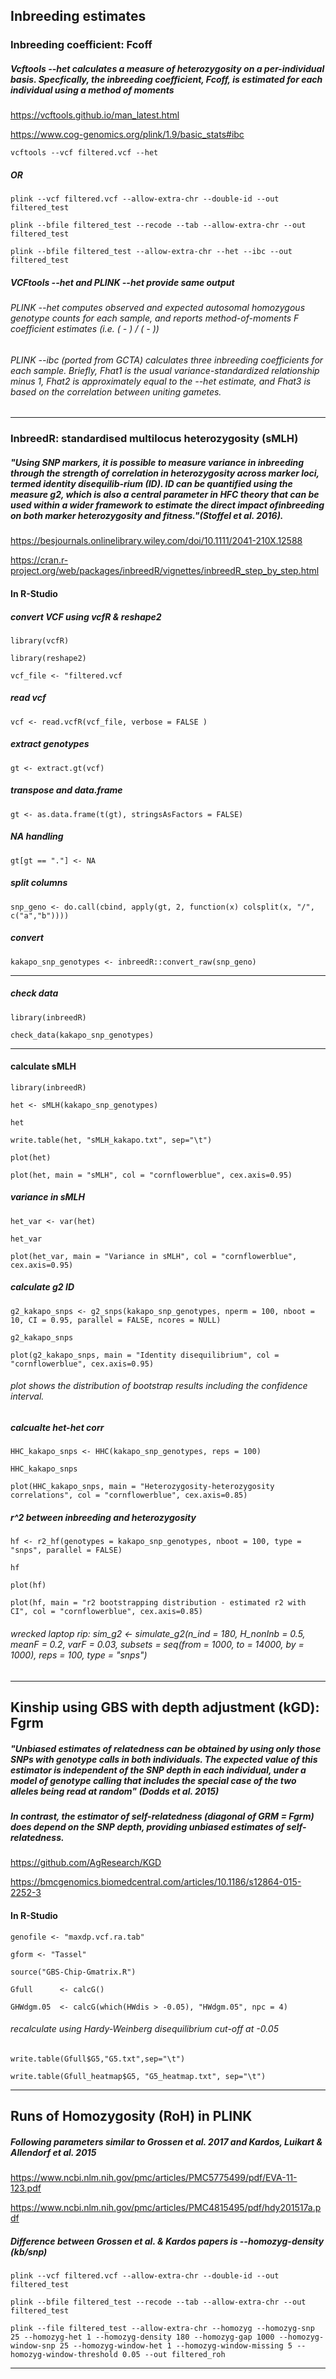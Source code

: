 ## Inbreeding estimates


### Inbreeding coefficient: Fcoff

##### Vcftools --het calculates a measure of heterozygosity on a per-individual basis. Specfically, the inbreeding coefficient, Fcoff, is estimated for each individual using a method of moments

https://vcftools.github.io/man_latest.html

https://www.cog-genomics.org/plink/1.9/basic_stats#ibc

`vcftools --vcf filtered.vcf --het`

##### OR

`plink --vcf filtered.vcf --allow-extra-chr --double-id --out filtered_test`

`plink --bfile filtered_test --recode --tab --allow-extra-chr --out filtered_test`

`plink --bfile filtered_test --allow-extra-chr --het --ibc --out filtered_test`

##### VCFtools --het and PLINK --het provide same output

###### PLINK --het computes observed and expected autosomal homozygous genotype counts for each sample, and reports method-of-moments F coefficient estimates (i.e. (<observed hom. count> - <expected count>) / (<total observations> - <expected count>))

###### PLINK --ibc (ported from GCTA) calculates three inbreeding coefficients for each sample. Briefly, Fhat1 is the usual variance-standardized relationship minus 1, Fhat2 is approximately equal to the --het estimate, and Fhat3 is based on the correlation between uniting gametes.


***




### InbreedR: standardised multilocus heterozygosity (sMLH)

##### "Using SNP markers, it is possible to measure variance in inbreeding through the strength of correlation in heterozygosity across marker loci, termed identity disequilib-rium (ID). ID can be quantified using the measure g2, which is also a central parameter in HFC theory that can be used within a wider framework to estimate the direct impact ofinbreeding on both marker heterozygosity and fitness."(Stoffel et al. 2016).

https://besjournals.onlinelibrary.wiley.com/doi/10.1111/2041-210X.12588

https://cran.r-project.org/web/packages/inbreedR/vignettes/inbreedR_step_by_step.html

#### In R-Studio
##### convert VCF using vcfR & reshape2

`library(vcfR)`

`library(reshape2)`

`vcf_file <- "filtered.vcf`

##### read vcf

`vcf <- read.vcfR(vcf_file, verbose = FALSE )`

##### extract genotypes

`gt <- extract.gt(vcf)`

##### transpose and data.frame

`gt <- as.data.frame(t(gt), stringsAsFactors = FALSE)`

##### NA handling

`gt[gt == "."] <- NA`

##### split columns

`snp_geno <- do.call(cbind, apply(gt, 2, function(x) colsplit(x, "/", c("a","b"))))`

##### convert

`kakapo_snp_genotypes <- inbreedR::convert_raw(snp_geno)`

***

##### check data

`library(inbreedR)`

`check_data(kakapo_snp_genotypes)`

***

#### calculate sMLH

`library(inbreedR)`

`het <- sMLH(kakapo_snp_genotypes)`

`het`

`write.table(het, "sMLH_kakapo.txt", sep="\t")`

`plot(het)`

`plot(het, main = "sMLH",
     col = "cornflowerblue", cex.axis=0.95)`


##### variance in sMLH

`het_var <- var(het)`

`het_var`

`plot(het_var, main = "Variance in sMLH", col = "cornflowerblue", cex.axis=0.95)`


##### calculate g2 ID 

`g2_kakapo_snps <- g2_snps(kakapo_snp_genotypes, nperm = 100, nboot = 10, CI = 0.95, parallel = FALSE, ncores = NULL)`

`g2_kakapo_snps`

`plot(g2_kakapo_snps, main = "Identity disequilibrium", col = "cornflowerblue", cex.axis=0.95)`

###### plot shows the distribution of bootstrap results including the confidence interval.


##### calcualte het-het corr 

`HHC_kakapo_snps <- HHC(kakapo_snp_genotypes, reps = 100)`

`HHC_kakapo_snps`

`plot(HHC_kakapo_snps, main = "Heterozygosity-heterozygosity correlations", col = "cornflowerblue", cex.axis=0.85)`


##### r^2 between inbreeding and heterozygosity

`hf <- r2_hf(genotypes = kakapo_snp_genotypes, nboot = 100, type = "snps", parallel = FALSE)`

`hf`

`plot(hf)`

`plot(hf, main = "r2 bootstrapping distribution - estimated r2 with CI", col = "cornflowerblue", cex.axis=0.85)`


###### wrecked laptop rip: sim_g2 <- simulate_g2(n_ind = 180, H_nonInb = 0.5, meanF = 0.2, varF = 0.03, subsets = seq(from = 1000, to = 14000, by = 1000), reps = 100, type = "snps")


***


## Kinship using GBS with depth adjustment (kGD): Fgrm

##### "Unbiased estimates of relatedness can be obtained by using only those SNPs with genotype calls in both individuals. The expected value of this estimator is independent of the SNP depth in each individual, under a model of genotype calling that includes the special case of the two alleles being read at random" (Dodds et al. 2015)

##### In contrast, the estimator of self-relatedness (diagonal of GRM = Fgrm) does depend on the SNP depth, providing unbiased estimates of self-relatedness.

https://github.com/AgResearch/KGD

https://bmcgenomics.biomedcentral.com/articles/10.1186/s12864-015-2252-3

#### In R-Studio

`genofile <- "maxdp.vcf.ra.tab"`

`gform <- "Tassel"`

`source("GBS-Chip-Gmatrix.R")`

`Gfull      <- calcG()`

`GHWdgm.05  <- calcG(which(HWdis > -0.05), "HWdgm.05", npc = 4)`

###### recalculate using Hardy-Weinberg disequilibrium cut-off at -0.05

`write.table(Gfull$G5,"G5.txt",sep="\t")`

`write.table(Gfull_heatmap$G5, "G5_heatmap.txt", sep="\t")`


***


## Runs of Homozygosity (RoH) in PLINK

##### Following parameters similar to Grossen et al. 2017 and Kardos, Luikart & Allendorf et al. 2015

https://www.ncbi.nlm.nih.gov/pmc/articles/PMC5775499/pdf/EVA-11-123.pdf

https://www.ncbi.nlm.nih.gov/pmc/articles/PMC4815495/pdf/hdy201517a.pdf

##### Difference between Grossen et al. & Kardos papers is --homozyg-density (kb/snp)

`plink --vcf filtered.vcf --allow-extra-chr --double-id --out filtered_test`

`plink --bfile filtered_test --recode --tab --allow-extra-chr --out filtered_test`

`plink --file filtered_test --allow-extra-chr --homozyg --homozyg-snp 25 --homozyg-het 1 --homozyg-density 180 --homozyg-gap 1000 --homozyg-window-snp 25 --homozyg-window-het 1 --homozyg-window-missing 5 --homozyg-window-threshold 0.05 --out filtered_roh`


***
